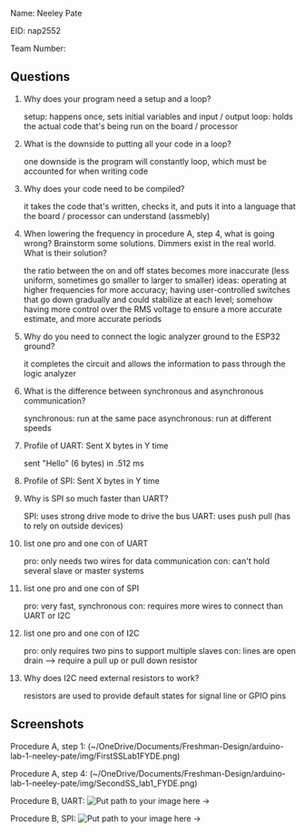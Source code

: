 Name: Neeley Pate

EID: nap2552

Team Number:

## Questions

1. Why does your program need a setup and a loop?

	setup: happens once, sets initial variables and input / output
	loop: holds the actual code that's being run on the board / processor

2. What is the downside to putting all your code in a loop?

    one downside is the program will constantly loop, which must be accounted for when writing code

3. Why does your code need to be compiled?

    it takes the code that's written, checks it, and puts it into a language that the board / processor can understand (assmebly)

4. When lowering the frequency in procedure A, step 4, what is going wrong? Brainstorm some solutions. Dimmers exist in the real world. What is their solution?

	the ratio between the on and off states becomes more inaccurate (less uniform, sometimes go smaller to larger to smaller)
	ideas: operating at higher frequencies for more accuracy; having user-controlled switches that go down gradually and could stabilize at each level;
		somehow having more control over the RMS voltage to ensure a more accurate estimate, and more accurate periods

5. Why do you need to connect the logic analyzer ground to the ESP32 ground?

    it completes the circuit and allows the information to pass through the logic analyzer

6. What is the difference between synchronous and asynchronous communication?

    synchronous: run at the same pace
	asynchronous: run at different speeds

7. Profile of UART: Sent X bytes in Y time 

    sent "Hello" (6 bytes) in .512 ms

8. Profile of SPI: Sent X bytes in Y time

    

9. Why is SPI so much faster than UART?

    SPI: uses strong drive mode to drive the bus
	UART: uses push pull (has to rely on outside devices)

10. list one pro and one con of UART

    pro: only needs two wires for data communication
	con: can't hold several slave or master systems

11. list one pro and one con of SPI

    pro: very fast, synchronous
	con: requires more wires to connect than UART or I2C

12. list one pro and one con of I2C

    pro: only requires two pins to support multiple slaves
	con: lines are open drain --> require a pull up or pull down resistor

13. Why does I2C need external resistors to work?

    resistors are used to provide default states for signal line or GPIO pins

## Screenshots

Procedure A, step 1:
(~/OneDrive/Documents/Freshman-Design/arduino-lab-1-neeley-pate/img/FirstSSLab1FYDE.png)

Procedure A, step 4:
(~/OneDrive/Documents/Freshman-Design/arduino-lab-1-neeley-pate/img/SecondSS_lab1_FYDE.png)

Procedure B, UART:
![Put path to your image here ->](img/placeholder.png)

Procedure B, SPI:
![Put path to your image here ->](img/placeholder.png)
